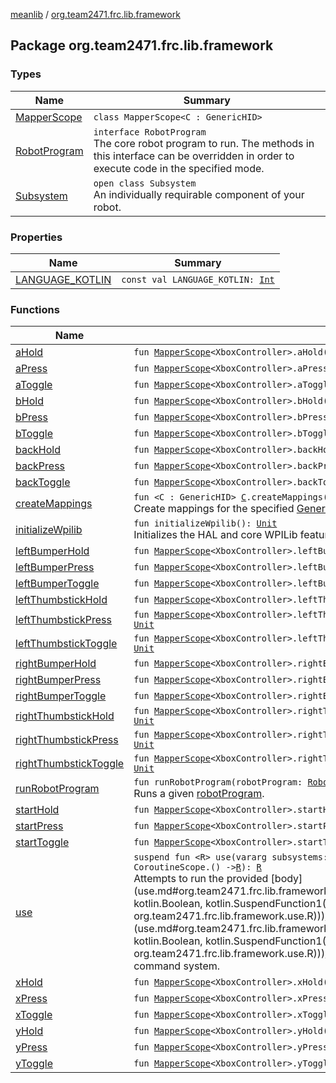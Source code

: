 [meanlib](../index.md) / [org.team2471.frc.lib.framework](./index.md)

## Package org.team2471.frc.lib.framework

### Types

| Name | Summary |
|---|---|
| [MapperScope](-mapper-scope/index.md) | `class MapperScope<C : GenericHID>` |
| [RobotProgram](-robot-program/index.md) | `interface RobotProgram`<br>The core robot program to run. The methods in this interface can be overridden in order to execute code in the specified mode. |
| [Subsystem](-subsystem/index.md) | `open class Subsystem`<br>An individually requirable component of your robot. |

### Properties

| Name | Summary |
|---|---|
| [LANGUAGE_KOTLIN](-l-a-n-g-u-a-g-e_-k-o-t-l-i-n.md) | `const val LANGUAGE_KOTLIN: `[`Int`](https://kotlinlang.org/api/latest/jvm/stdlib/kotlin/-int/index.html) |

### Functions

| Name | Summary |
|---|---|
| [aHold](a-hold.md) | `fun `[`MapperScope`](-mapper-scope/index.md)`<XboxController>.aHold(body: suspend CoroutineScope.() -> `[`Unit`](https://kotlinlang.org/api/latest/jvm/stdlib/kotlin/-unit/index.html)`): `[`Unit`](https://kotlinlang.org/api/latest/jvm/stdlib/kotlin/-unit/index.html) |
| [aPress](a-press.md) | `fun `[`MapperScope`](-mapper-scope/index.md)`<XboxController>.aPress(body: suspend CoroutineScope.() -> `[`Unit`](https://kotlinlang.org/api/latest/jvm/stdlib/kotlin/-unit/index.html)`): `[`Unit`](https://kotlinlang.org/api/latest/jvm/stdlib/kotlin/-unit/index.html) |
| [aToggle](a-toggle.md) | `fun `[`MapperScope`](-mapper-scope/index.md)`<XboxController>.aToggle(body: suspend CoroutineScope.() -> `[`Unit`](https://kotlinlang.org/api/latest/jvm/stdlib/kotlin/-unit/index.html)`): `[`Unit`](https://kotlinlang.org/api/latest/jvm/stdlib/kotlin/-unit/index.html) |
| [bHold](b-hold.md) | `fun `[`MapperScope`](-mapper-scope/index.md)`<XboxController>.bHold(body: suspend CoroutineScope.() -> `[`Unit`](https://kotlinlang.org/api/latest/jvm/stdlib/kotlin/-unit/index.html)`): `[`Unit`](https://kotlinlang.org/api/latest/jvm/stdlib/kotlin/-unit/index.html) |
| [bPress](b-press.md) | `fun `[`MapperScope`](-mapper-scope/index.md)`<XboxController>.bPress(body: suspend CoroutineScope.() -> `[`Unit`](https://kotlinlang.org/api/latest/jvm/stdlib/kotlin/-unit/index.html)`): `[`Unit`](https://kotlinlang.org/api/latest/jvm/stdlib/kotlin/-unit/index.html) |
| [bToggle](b-toggle.md) | `fun `[`MapperScope`](-mapper-scope/index.md)`<XboxController>.bToggle(body: suspend CoroutineScope.() -> `[`Unit`](https://kotlinlang.org/api/latest/jvm/stdlib/kotlin/-unit/index.html)`): `[`Unit`](https://kotlinlang.org/api/latest/jvm/stdlib/kotlin/-unit/index.html) |
| [backHold](back-hold.md) | `fun `[`MapperScope`](-mapper-scope/index.md)`<XboxController>.backHold(body: suspend CoroutineScope.() -> `[`Unit`](https://kotlinlang.org/api/latest/jvm/stdlib/kotlin/-unit/index.html)`): `[`Unit`](https://kotlinlang.org/api/latest/jvm/stdlib/kotlin/-unit/index.html) |
| [backPress](back-press.md) | `fun `[`MapperScope`](-mapper-scope/index.md)`<XboxController>.backPress(body: suspend CoroutineScope.() -> `[`Unit`](https://kotlinlang.org/api/latest/jvm/stdlib/kotlin/-unit/index.html)`): `[`Unit`](https://kotlinlang.org/api/latest/jvm/stdlib/kotlin/-unit/index.html) |
| [backToggle](back-toggle.md) | `fun `[`MapperScope`](-mapper-scope/index.md)`<XboxController>.backToggle(body: suspend CoroutineScope.() -> `[`Unit`](https://kotlinlang.org/api/latest/jvm/stdlib/kotlin/-unit/index.html)`): `[`Unit`](https://kotlinlang.org/api/latest/jvm/stdlib/kotlin/-unit/index.html) |
| [createMappings](create-mappings.md) | `fun <C : GenericHID> `[`C`](create-mappings.md#C)`.createMappings(body: `[`MapperScope`](-mapper-scope/index.md)`<`[`C`](create-mappings.md#C)`>.() -> `[`Unit`](https://kotlinlang.org/api/latest/jvm/stdlib/kotlin/-unit/index.html)`): `[`Unit`](https://kotlinlang.org/api/latest/jvm/stdlib/kotlin/-unit/index.html)<br>Create mappings for the specified [GenericHID](#). |
| [initializeWpilib](initialize-wpilib.md) | `fun initializeWpilib(): `[`Unit`](https://kotlinlang.org/api/latest/jvm/stdlib/kotlin/-unit/index.html)<br>Initializes the HAL and core WPILib features, including the NetworkTables server and versioning. |
| [leftBumperHold](left-bumper-hold.md) | `fun `[`MapperScope`](-mapper-scope/index.md)`<XboxController>.leftBumperHold(body: suspend CoroutineScope.() -> `[`Unit`](https://kotlinlang.org/api/latest/jvm/stdlib/kotlin/-unit/index.html)`): `[`Unit`](https://kotlinlang.org/api/latest/jvm/stdlib/kotlin/-unit/index.html) |
| [leftBumperPress](left-bumper-press.md) | `fun `[`MapperScope`](-mapper-scope/index.md)`<XboxController>.leftBumperPress(body: suspend CoroutineScope.() -> `[`Unit`](https://kotlinlang.org/api/latest/jvm/stdlib/kotlin/-unit/index.html)`): `[`Unit`](https://kotlinlang.org/api/latest/jvm/stdlib/kotlin/-unit/index.html) |
| [leftBumperToggle](left-bumper-toggle.md) | `fun `[`MapperScope`](-mapper-scope/index.md)`<XboxController>.leftBumperToggle(body: suspend CoroutineScope.() -> `[`Unit`](https://kotlinlang.org/api/latest/jvm/stdlib/kotlin/-unit/index.html)`): `[`Unit`](https://kotlinlang.org/api/latest/jvm/stdlib/kotlin/-unit/index.html) |
| [leftThumbstickHold](left-thumbstick-hold.md) | `fun `[`MapperScope`](-mapper-scope/index.md)`<XboxController>.leftThumbstickHold(body: suspend CoroutineScope.() -> `[`Unit`](https://kotlinlang.org/api/latest/jvm/stdlib/kotlin/-unit/index.html)`): `[`Unit`](https://kotlinlang.org/api/latest/jvm/stdlib/kotlin/-unit/index.html) |
| [leftThumbstickPress](left-thumbstick-press.md) | `fun `[`MapperScope`](-mapper-scope/index.md)`<XboxController>.leftThumbstickPress(body: suspend CoroutineScope.() -> `[`Unit`](https://kotlinlang.org/api/latest/jvm/stdlib/kotlin/-unit/index.html)`): `[`Unit`](https://kotlinlang.org/api/latest/jvm/stdlib/kotlin/-unit/index.html) |
| [leftThumbstickToggle](left-thumbstick-toggle.md) | `fun `[`MapperScope`](-mapper-scope/index.md)`<XboxController>.leftThumbstickToggle(body: suspend CoroutineScope.() -> `[`Unit`](https://kotlinlang.org/api/latest/jvm/stdlib/kotlin/-unit/index.html)`): `[`Unit`](https://kotlinlang.org/api/latest/jvm/stdlib/kotlin/-unit/index.html) |
| [rightBumperHold](right-bumper-hold.md) | `fun `[`MapperScope`](-mapper-scope/index.md)`<XboxController>.rightBumperHold(body: suspend CoroutineScope.() -> `[`Unit`](https://kotlinlang.org/api/latest/jvm/stdlib/kotlin/-unit/index.html)`): `[`Unit`](https://kotlinlang.org/api/latest/jvm/stdlib/kotlin/-unit/index.html) |
| [rightBumperPress](right-bumper-press.md) | `fun `[`MapperScope`](-mapper-scope/index.md)`<XboxController>.rightBumperPress(body: suspend CoroutineScope.() -> `[`Unit`](https://kotlinlang.org/api/latest/jvm/stdlib/kotlin/-unit/index.html)`): `[`Unit`](https://kotlinlang.org/api/latest/jvm/stdlib/kotlin/-unit/index.html) |
| [rightBumperToggle](right-bumper-toggle.md) | `fun `[`MapperScope`](-mapper-scope/index.md)`<XboxController>.rightBumperToggle(body: suspend CoroutineScope.() -> `[`Unit`](https://kotlinlang.org/api/latest/jvm/stdlib/kotlin/-unit/index.html)`): `[`Unit`](https://kotlinlang.org/api/latest/jvm/stdlib/kotlin/-unit/index.html) |
| [rightThumbstickHold](right-thumbstick-hold.md) | `fun `[`MapperScope`](-mapper-scope/index.md)`<XboxController>.rightThumbstickHold(body: suspend CoroutineScope.() -> `[`Unit`](https://kotlinlang.org/api/latest/jvm/stdlib/kotlin/-unit/index.html)`): `[`Unit`](https://kotlinlang.org/api/latest/jvm/stdlib/kotlin/-unit/index.html) |
| [rightThumbstickPress](right-thumbstick-press.md) | `fun `[`MapperScope`](-mapper-scope/index.md)`<XboxController>.rightThumbstickPress(body: suspend CoroutineScope.() -> `[`Unit`](https://kotlinlang.org/api/latest/jvm/stdlib/kotlin/-unit/index.html)`): `[`Unit`](https://kotlinlang.org/api/latest/jvm/stdlib/kotlin/-unit/index.html) |
| [rightThumbstickToggle](right-thumbstick-toggle.md) | `fun `[`MapperScope`](-mapper-scope/index.md)`<XboxController>.rightThumbstickToggle(body: suspend CoroutineScope.() -> `[`Unit`](https://kotlinlang.org/api/latest/jvm/stdlib/kotlin/-unit/index.html)`): `[`Unit`](https://kotlinlang.org/api/latest/jvm/stdlib/kotlin/-unit/index.html) |
| [runRobotProgram](run-robot-program.md) | `fun runRobotProgram(robotProgram: `[`RobotProgram`](-robot-program/index.md)`): `[`Nothing`](https://kotlinlang.org/api/latest/jvm/stdlib/kotlin/-nothing/index.html)<br>Runs a given [robotProgram](run-robot-program.md#org.team2471.frc.lib.framework$runRobotProgram(org.team2471.frc.lib.framework.RobotProgram)/robotProgram). |
| [startHold](start-hold.md) | `fun `[`MapperScope`](-mapper-scope/index.md)`<XboxController>.startHold(body: suspend CoroutineScope.() -> `[`Unit`](https://kotlinlang.org/api/latest/jvm/stdlib/kotlin/-unit/index.html)`): `[`Unit`](https://kotlinlang.org/api/latest/jvm/stdlib/kotlin/-unit/index.html) |
| [startPress](start-press.md) | `fun `[`MapperScope`](-mapper-scope/index.md)`<XboxController>.startPress(body: suspend CoroutineScope.() -> `[`Unit`](https://kotlinlang.org/api/latest/jvm/stdlib/kotlin/-unit/index.html)`): `[`Unit`](https://kotlinlang.org/api/latest/jvm/stdlib/kotlin/-unit/index.html) |
| [startToggle](start-toggle.md) | `fun `[`MapperScope`](-mapper-scope/index.md)`<XboxController>.startToggle(body: suspend CoroutineScope.() -> `[`Unit`](https://kotlinlang.org/api/latest/jvm/stdlib/kotlin/-unit/index.html)`): `[`Unit`](https://kotlinlang.org/api/latest/jvm/stdlib/kotlin/-unit/index.html) |
| [use](use.md) | `suspend fun <R> use(vararg subsystems: `[`Subsystem`](-subsystem/index.md)`, cancelConflicts: `[`Boolean`](https://kotlinlang.org/api/latest/jvm/stdlib/kotlin/-boolean/index.html)` = true, body: suspend CoroutineScope.() -> `[`R`](use.md#R)`): `[`R`](use.md#R)<br>Attempts to run the provided [body](use.md#org.team2471.frc.lib.framework$use(kotlin.Array((org.team2471.frc.lib.framework.Subsystem)), kotlin.Boolean, kotlin.SuspendFunction1((kotlinx.coroutines.CoroutineScope, org.team2471.frc.lib.framework.use.R)))/body) with exclusive access to all provided [subsystems](use.md#org.team2471.frc.lib.framework$use(kotlin.Array((org.team2471.frc.lib.framework.Subsystem)), kotlin.Boolean, kotlin.SuspendFunction1((kotlinx.coroutines.CoroutineScope, org.team2471.frc.lib.framework.use.R)))/subsystems). This fulfills the same role as a Command in wpilib's command system. |
| [xHold](x-hold.md) | `fun `[`MapperScope`](-mapper-scope/index.md)`<XboxController>.xHold(body: suspend CoroutineScope.() -> `[`Unit`](https://kotlinlang.org/api/latest/jvm/stdlib/kotlin/-unit/index.html)`): `[`Unit`](https://kotlinlang.org/api/latest/jvm/stdlib/kotlin/-unit/index.html) |
| [xPress](x-press.md) | `fun `[`MapperScope`](-mapper-scope/index.md)`<XboxController>.xPress(body: suspend CoroutineScope.() -> `[`Unit`](https://kotlinlang.org/api/latest/jvm/stdlib/kotlin/-unit/index.html)`): `[`Unit`](https://kotlinlang.org/api/latest/jvm/stdlib/kotlin/-unit/index.html) |
| [xToggle](x-toggle.md) | `fun `[`MapperScope`](-mapper-scope/index.md)`<XboxController>.xToggle(body: suspend CoroutineScope.() -> `[`Unit`](https://kotlinlang.org/api/latest/jvm/stdlib/kotlin/-unit/index.html)`): `[`Unit`](https://kotlinlang.org/api/latest/jvm/stdlib/kotlin/-unit/index.html) |
| [yHold](y-hold.md) | `fun `[`MapperScope`](-mapper-scope/index.md)`<XboxController>.yHold(body: suspend CoroutineScope.() -> `[`Unit`](https://kotlinlang.org/api/latest/jvm/stdlib/kotlin/-unit/index.html)`): `[`Unit`](https://kotlinlang.org/api/latest/jvm/stdlib/kotlin/-unit/index.html) |
| [yPress](y-press.md) | `fun `[`MapperScope`](-mapper-scope/index.md)`<XboxController>.yPress(body: suspend CoroutineScope.() -> `[`Unit`](https://kotlinlang.org/api/latest/jvm/stdlib/kotlin/-unit/index.html)`): `[`Unit`](https://kotlinlang.org/api/latest/jvm/stdlib/kotlin/-unit/index.html) |
| [yToggle](y-toggle.md) | `fun `[`MapperScope`](-mapper-scope/index.md)`<XboxController>.yToggle(body: suspend CoroutineScope.() -> `[`Unit`](https://kotlinlang.org/api/latest/jvm/stdlib/kotlin/-unit/index.html)`): `[`Unit`](https://kotlinlang.org/api/latest/jvm/stdlib/kotlin/-unit/index.html) |

